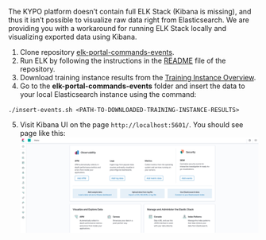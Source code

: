 The KYPO platform doesn’t contain full ELK Stack (Kibana is missing), and thus it isn’t possible to visualize raw data right from Elasticsearch. We are providing you with a workaround for running ELK Stack locally and visualizing exported data using Kibana.

1. Clone repository [elk-portal-commands-events](https://gitlab.fi.muni.cz/cybersec/elk-la/elk-portal-commands-events).
2. Run ELK by following the instructions in the [README](https://gitlab.fi.muni.cz/cybersec/elk-la/elk-portal-commands-events/-/blob/master/README.md) file of the repository. 
3. Download training instance results from the [Training Instance Overview](../../user-guide-basic/training-agenda/training-instance.md#training-instance-overview).
4. Go to the **elk-portal-commands-events** folder and insert the data to your local Elasticsearch instance using the command: 
```
./insert-events.sh <PATH-TO-DOWNLOADED-TRAINING-INSTANCE-RESULTS>
```
5. Visit Kibana UI on the page `http://localhost:5601/`. You should see page like this:
   ![Kibana Home Page](../../img/extras/logging/kibana.png)


